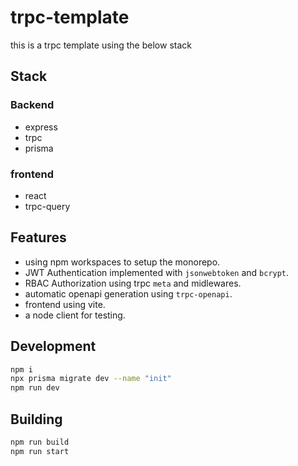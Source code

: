 # trpc-template
this is a trpc template using the below stack
## Stack
### Backend
- express
- trpc
- prisma
### frontend
- react
- trpc-query

## Features
- using npm workspaces to setup the monorepo.
- JWT Authentication implemented with `jsonwebtoken` and `bcrypt`.
- RBAC Authorization using trpc `meta` and midlewares.
- automatic openapi generation using `trpc-openapi`.
- frontend using vite.
- a node client for testing.


## Development

```bash
npm i
npx prisma migrate dev --name "init"
npm run dev
```
## Building

```bash
npm run build
npm run start
```
